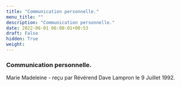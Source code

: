 ```yaml
---
title: "Communication personnelle."
menu_title: ""
description: "Communication personnelle."
date: 2022-06-01 06:00:01+00:53
draft: False
hidden: True
weight:
---
```

### Communication personnelle.

Marie Madeleine - reçu par Révérend Dave Lampron le 9 Juillet 1992.




